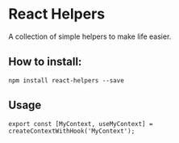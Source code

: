 # React Helpers

A collection of simple helpers to make life easier.

## How to install:

```
npm install react-helpers --save
```

## Usage

```
export const [MyContext, useMyContext] = createContextWithHook('MyContext');
```
